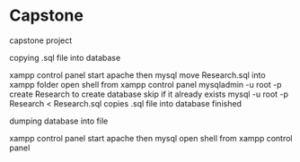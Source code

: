 # Capstone
capstone project


copying .sql file into database

xampp control panel start apache then mysql
move Research.sql into xampp folder
open shell from xampp control panel
mysqladmin -u root -p create Research          to create database skip if it already exists
mysql -u root -p Research < Research.sql       copies .sql file into database
finished



dumping database into file 

xampp control panel start apache then mysql
open shell from xampp control panel
